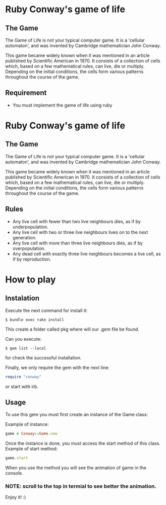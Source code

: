 # Ruby Conway's game of life
## The Game
The Game of Life is not your typical computer game. It is a 'cellular automaton', and was invented by Cambridge mathematician John Conway.

This game became widely known when it was mentioned in an article published by Scientific American in 1970. It consists of a collection of cells which, based on a few mathematical rules, can live, die or multiply. Depending on the initial conditions, the cells form various patterns throughout the course of the game.

## Requirement
- You must implement the game of life using ruby


# Ruby Conway's game of life

## The Game
The Game of Life is not your typical computer game. It is a 'cellular automaton', and was invented by Cambridge mathematician John Conway.

This game became widely known when it was mentioned in an article published by Scientific American in 1970. It consists of a collection of cells which, based on a few mathematical rules, can live, die or multiply. Depending on the initial conditions, the cells form various patterns throughout the course of the game.

## Rules
- Any live cell with fewer than two live neighbours dies, as if by underpopulation.
- Any live cell with two or three live neighbours lives on to the next generation.
- Any live cell with more than three live neighbours dies, as if by overpopulation.
- Any dead cell with exactly three live neighbours becomes a live cell, as if by reproduction.

# How to play

## Instalation

Execute the next command for install it:

    $ bundle exec rake install
    
This create a folder called pkg where will our .gem file be found.

Can you execute:

    $ gem list --local

for check the successful installation.

Finally, we only require the gem with the next line:
```ruby
require "conway" 
```

or start with irb.

## Usage
To use this gem you must first create an instance of the Game class:

Example of instance:
```ruby
game = Conway::Game.new
```

Once the instance is done, you must access the start method of this class.
Example of start method:
```ruby
game.start
```

When you use the method you will see the animation of game in the console.
### NOTE: scroll to the top in termial to see better the animation. 

Enjoy it! :)
